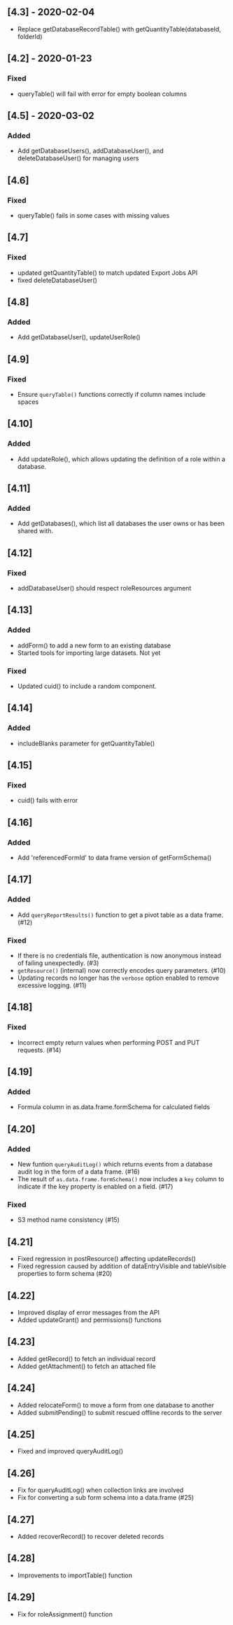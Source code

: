 
## [4.3] - 2020-02-04

- Replace getDatabaseRecordTable() with getQuantityTable(databaseId, folderId)

## [4.2] - 2020-01-23

### Fixed
- queryTable() will fail with error for empty boolean columns

## [4.5] - 2020-03-02

### Added
- Add getDatabaseUsers(), addDatabaseUser(), and deleteDatabaseUser() for managing users


## [4.6]

### Fixed
- queryTable() fails in some cases with missing values

## [4.7]

### Fixed
- updated getQuantityTable() to match updated Export Jobs API
- fixed deleteDatabaseUser()

## [4.8]

### Added

- Add getDatabaseUser(), updateUserRole()


## [4.9]

### Fixed

- Ensure `queryTable()` functions correctly if column names include spaces


## [4.10]

### Added

- Add updateRole(), which allows updating the definition of a role within a database.

## [4.11]

### Added

- Add getDatabases(), which list all databases the user owns or has been shared with.


## [4.12]

### Fixed

- addDatabaseUser() should respect roleResources argument

## [4.13]

### Added
- addForm() to add a new form to an existing database
- Started tools for importing large datasets. Not yet 

### Fixed
- Updated cuid() to include a random component.

## [4.14]

### Added
- includeBlanks parameter for getQuantityTable()

## [4.15]

### Fixed
- cuid() fails with error

## [4.16]

### Added 
- Add 'referencedFormId' to data frame version of getFormSchema()

## [4.17]

### Added
- Add `queryReportResults()` function to get a pivot table as a data frame. (#12)

### Fixed
- If there is no credentials file, authentication is now anonymous instead of failing unexpectedly. (#3)
- `getResource()` (internal) now correctly encodes query parameters. (#10)
- Updating records no longer has the `verbose` option enabled to remove excessive logging. (#11)

## [4.18]

### Fixed
- Incorrect empty return values when performing POST and PUT requests. (#14)

## [4.19]

### Added
- Formula column in as.data.frame.formSchema for calculated fields


## [4.20]

### Added
- New funtion `queryAuditLog()` which returns events from a database audit log in the form of a data frame. (#16)
- The result of `as.data.frame.formSchema()` now includes a `key` column to indicate if the key property is enabled on a field. (#17)

### Fixed
- S3 method name consistency (#15)

## [4.21]
- Fixed regression in postResource() affecting updateRecords()
- Fixed regression caused by addition of dataEntryVisible and tableVisible properties to form schema (#20)

## [4.22]
- Improved display of error messages from the API
- Added updateGrant() and permissions() functions

## [4.23]
- Added getRecord() to fetch an individual record
- Added getAttachment() to fetch an attached file

## [4.24]
- Added relocateForm() to move a form from one database to another
- Added submitPending() to submit rescued offline records to the server

## [4.25]
- Fixed and improved queryAuditLog()

## [4.26]
- Fix for queryAuditLog() when collection links are involved
- Fix for converting a sub form schema into a data.frame (#25)

## [4.27]
- Added recoverRecord() to recover deleted records

## [4.28]
- Improvements to importTable() function

## [4.29]
- Fix for roleAssignment() function
